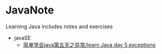 # JavaNote
Learning Java includes notes and exercises

* javaSE
  * [简单学会java第五天之异常/learn Java day 5 exceptions](./02_javase/02_day05Exception.md)


